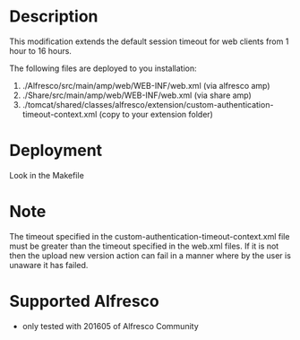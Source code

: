 # Description 
This modification extends the default session timeout for web clients from 1 hour to 16 hours.

The following files are deployed to you installation:
1. ./Alfresco/src/main/amp/web/WEB-INF/web.xml (via alfresco amp)
1. ./Share/src/main/amp/web/WEB-INF/web.xml (via share amp)
1. ./tomcat/shared/classes/alfresco/extension/custom-authentication-timeout-context.xml (copy to your extension folder)

# Deployment
Look in the Makefile

# Note
The timeout specified in the custom-authentication-timeout-context.xml file must be greater than the timeout specified in the web.xml files. If it is not then the upload new version action can fail in a manner where by the user is unaware it has failed.

# Supported Alfresco
* only tested with 201605 of Alfresco Community
